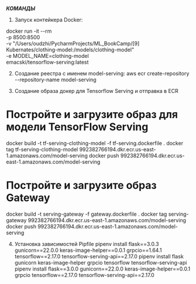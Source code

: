 ***КОМАНДЫ***

1) Запуск контейкера Docker:

docker run -it --rm \
    -p 8500:8500 \
    -v "/Users/oudzhi/PycharmProjects/ML_BookCamp/[9] Kubernates/clothing-model:/models/clothing-model" \
    -e MODEL_NAME=clothing-model \
    emacski/tensorflow-serving:latest

2) Создание реестра с именем model-serving:
aws ecr create-repository --repository-name model-serving

3) Создание образа докер для Tensorflow Serving  и отправка в ECR

 # Постройте и загрузите образ для модели TensorFlow Serving
docker build -t tf-serving-clothing-model -f tf-serving.dockerfile .
docker tag tf-serving-clothing-model 992382766194.dkr.ecr.us-east-1.amazonaws.com/model-serving
docker push 992382766194.dkr.ecr.us-east-1.amazonaws.com/model-serving

# Постройте и загрузите образ Gateway
docker build -t serving-gateway -f gateway.dockerfile .
docker tag serving-gateway 992382766194.dkr.ecr.us-east-1.amazonaws.com/model-serving
docker push 992382766194.dkr.ecr.us-east-1.amazonaws.com/model-serving


4) Установка зависимостей Pipfile
pipenv install flask==3.0.3 gunicorn==22.0.0 keras-image-helper==0.0.1 grpcio==1.64.1 tensorflow==2.17.0 tensorflow-serving-api==2.17.0
pipenv install flask gunicorn keras-image-helper grpcio tensorflow tensorflow-serving-api
pipenv install flask==3.0.0 gunicorn==22.0.0 keras-image-helper==0.0.1 grpcio tensorflow==2.17.0 tensorflow-serving-api==2.17.0

